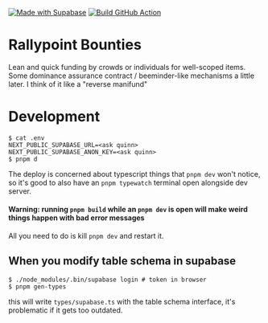 [![Made with Supabase](https://supabase.com/badge-made-with-supabase-dark.svg)](https://supabase.com)
[![Build GitHub Action](https://github.com/quinn-dougherty/rallypoint/actions/workflows/ci.yml/badge.svg)](https://github.com/quinn-dougherty/rallypoint/actions/)

# Rallypoint Bounties

Lean and quick funding by crowds or individuals for well-scoped items. Some dominance assurance contract / beeminder-like mechanisms a little later. I think of it like a "reverse manifund"

# Development

```console
$ cat .env
NEXT_PUBLIC_SUPABASE_URL=<ask quinn>
NEXT_PUBLIC_SUPABASE_ANON_KEY=<ask quinn>
$ pnpm d
```

The deploy is concerned about typescript things that `pnpm dev` won't notice, so it's good to also have an `pnpm typewatch` terminal open alongside dev server.

#### Warning: running `pnpm build` while an `pnpm dev` is open will make weird things happen with bad error messages

All you need to do is kill `pnpm dev` and restart it.

## When you modify table schema in supabase

```console
$ ./node_modules/.bin/supabase login # token in browser
$ pnpm gen-types
```

this will write `types/supabase.ts` with the table schema interface, it's problematic if it gets too outdated.
